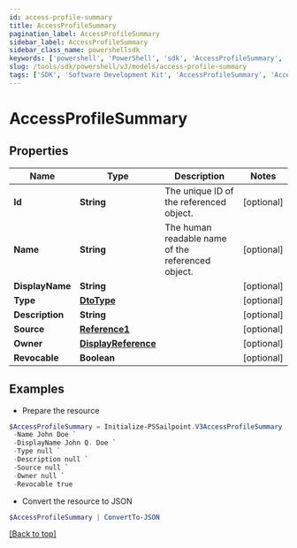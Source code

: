 ```yaml
---
id: access-profile-summary
title: AccessProfileSummary
pagination_label: AccessProfileSummary
sidebar_label: AccessProfileSummary
sidebar_class_name: powershellsdk
keywords: ['powershell', 'PowerShell', 'sdk', 'AccessProfileSummary', 'AccessProfileSummary'] 
slug: /tools/sdk/powershell/v3/models/access-profile-summary
tags: ['SDK', 'Software Development Kit', 'AccessProfileSummary', 'AccessProfileSummary']
---
```



# AccessProfileSummary

## Properties

Name | Type | Description | Notes
------------ | ------------- | ------------- | -------------
**Id** | **String** | The unique ID of the referenced object. | [optional] 
**Name** | **String** | The human readable name of the referenced object. | [optional] 
**DisplayName** | **String** |  | [optional] 
**Type** | [**DtoType**](dto-type) |  | [optional] 
**Description** | **String** |  | [optional] 
**Source** | [**Reference1**](reference1) |  | [optional] 
**Owner** | [**DisplayReference**](display-reference) |  | [optional] 
**Revocable** | **Boolean** |  | [optional] 

## Examples

- Prepare the resource
```powershell
$AccessProfileSummary = Initialize-PSSailpoint.V3AccessProfileSummary  -Id 2c91808568c529c60168cca6f90c1313 `
 -Name John Doe `
 -DisplayName John Q. Doe `
 -Type null `
 -Description null `
 -Source null `
 -Owner null `
 -Revocable true
```

- Convert the resource to JSON
```powershell
$AccessProfileSummary | ConvertTo-JSON
```


[[Back to top]](#) 

